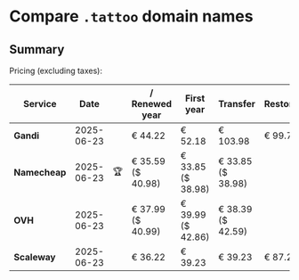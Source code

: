 # Compare `.tattoo` domain names

## Summary

Pricing (excluding taxes):

| Service | Date |  | / Renewed year | First year | Transfer | Restoration |
|--|--|--|--|--|--|--|
| **Gandi** | 2025-06-23 |  | € 44.22 | € 52.18 | € 103.98 | € 99.76 |
| **Namecheap** | 2025-06-23 | 🏆 | € 35.59<br>($ 40.98) | € 33.85<br>($ 38.98) | € 33.85<br>($ 38.98) |  |
| **OVH** | 2025-06-23 |  | € 37.99<br>($ 40.99) | € 39.99<br>($ 42.86) | € 38.39<br>($ 42.59) |  |
| **Scaleway** | 2025-06-23 |  | € 36.22 | € 39.23 | € 39.23 | € 87.26 |
